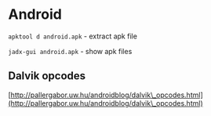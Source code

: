 # Android

`apktool d android.apk` - extract apk file

`jadx-gui android.apk` - show apk files



## Dalvik opcodes

[http://pallergabor.uw.hu/androidblog/dalvik\_opcodes.html](http://pallergabor.uw.hu/androidblog/dalvik\_opcodes.html)
